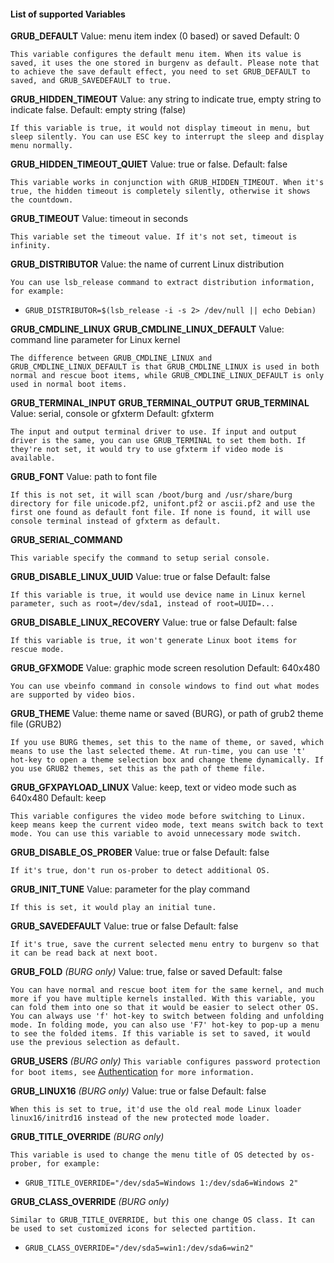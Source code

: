#### List of supported Variables

**GRUB_DEFAULT**
Value: menu item index (0 based) or saved
Default: 0
```
This variable configures the default menu item. When its value is saved, it uses the one stored in burgenv as default. Please note that to achieve the save default effect, you need to set GRUB_DEFAULT to saved, and GRUB_SAVEDEFAULT to true.
```

**GRUB_HIDDEN_TIMEOUT**
Value: any string to indicate true, empty string to indicate false.
Default: empty string (false)
```
If this variable is true, it would not display timeout in menu, but sleep silently. You can use ESC key to interrupt the sleep and display menu normally.
```

**GRUB_HIDDEN_TIMEOUT_QUIET**
Value: true or false.
Default: false
```
This variable works in conjunction with GRUB_HIDDEN_TIMEOUT. When it's true, the hidden timeout is completely silently, otherwise it shows the countdown.
```

**GRUB_TIMEOUT**
Value: timeout in seconds
```
This variable set the timeout value. If it's not set, timeout is infinity.
```

**GRUB_DISTRIBUTOR**
Value: the name of current Linux distribution
```
You can use lsb_release command to extract distribution information, for example:
```
- `GRUB_DISTRIBUTOR=$(lsb_release -i -s 2> /dev/null || echo Debian)`

**GRUB_CMDLINE_LINUX**
**GRUB_CMDLINE_LINUX_DEFAULT**
Value: command line parameter for Linux kernel
```
The difference between GRUB_CMDLINE_LINUX and GRUB_CMDLINE_LINUX_DEFAULT is that GRUB_CMDLINE_LINUX is used in both normal and rescue boot items, while GRUB_CMDLINE_LINUX_DEFAULT is only used in normal boot items.
```

**GRUB_TERMINAL_INPUT**
**GRUB_TERMINAL_OUTPUT**
**GRUB_TERMINAL**
Value: serial, console or gfxterm
Default: gfxterm
```
The input and output terminal driver to use. If input and output driver is the same, you can use GRUB_TERMINAL to set them both. If they're not set, it would try to use gfxterm if video mode is available.
```

**GRUB_FONT**
Value: path to font file
```
If this is not set, it will scan /boot/burg and /usr/share/burg directory for file unicode.pf2, unifont.pf2 or ascii.pf2 and use the first one found as default font file. If none is found, it will use console terminal instead of gfxterm as default.
```

**GRUB_SERIAL_COMMAND**
```
This variable specify the command to setup serial console.
```

**GRUB_DISABLE_LINUX_UUID**
Value: true or false
Default: false
```
If this variable is true, it would use device name in Linux kernel parameter, such as root=/dev/sda1, instead of root=UUID=...
```

**GRUB_DISABLE_LINUX_RECOVERY**
Value: true or false
Default: false
```
If this variable is true, it won't generate Linux boot items for rescue mode.
```

**GRUB_GFXMODE**
Value: graphic mode screen resolution
Default: 640x480
```
You can use vbeinfo command in console windows to find out what modes are supported by video bios.
```

**GRUB_THEME**
Value: theme name or saved (BURG), or path of grub2 theme file (GRUB2)
```
If you use BURG themes, set this to the name of theme, or saved, which means to use the last selected theme. At run-time, you can use 't' hot-key to open a theme selection box and change theme dynamically. If you use GRUB2 themes, set this as the path of theme file.
```

**GRUB_GFXPAYLOAD_LINUX**
Value: keep, text or video mode such as 640x480
Default: keep
```
This variable configures the video mode before switching to Linux. keep means keep the current video mode, text means switch back to text mode. You can use this variable to avoid unnecessary mode switch.
```

**GRUB_DISABLE_OS_PROBER**
Value: true or false
Default: false
```
If it's true, don't run os-prober to detect additional OS.
```

**GRUB_INIT_TUNE**
Value: parameter for the play command
```
If this is set, it would play an initial tune.
```

**GRUB_SAVEDEFAULT**
Value: true or false
Default: false
```
If it's true, save the current selected menu entry to burgenv so that it can be read back at next boot.
```

**GRUB_FOLD** *(BURG only)*
Value: true, false or saved
Default: false
```
You can have normal and rescue boot item for the same kernel, and much more if you have multiple kernels installed. With this variable, you can fold them into one so that it would be easier to select other OS. You can always use 'f' hot-key to switch between folding and unfolding mode. In folding mode, you can also use 'F7' hot-key to pop-up a menu to see the folded items. If this variable is set to saved, it would use the previous selection as default.
```

**GRUB_USERS** *(BURG only)*
`This variable configures password protection for boot items, see`
[Authentication](https://github.com/yymirror/burg-x86_64-efi/blob/main/AUTHENTICATION.md "User-Authentication")
`for more information.`

**GRUB_LINUX16** *(BURG only)*
Value: true or false
Default: false
```
When this is set to true, it'd use the old real mode Linux loader linux16/initrd16 instead of the new protected mode loader.
```

**GRUB_TITLE_OVERRIDE** *(BURG only)*
```
This variable is used to change the menu title of OS detected by os-prober, for example:
```
- `GRUB_TITLE_OVERRIDE="/dev/sda5=Windows 1:/dev/sda6=Windows 2"`

**GRUB_CLASS_OVERRIDE** *(BURG only)*
```
Similar to GRUB_TITLE_OVERRIDE, but this one change OS class. It can be used to set customized icons for selected partition.
```
- `GRUB_CLASS_OVERRIDE="/dev/sda5=win1:/dev/sda6=win2"`
